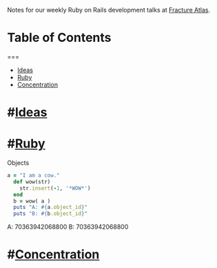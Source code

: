 
Notes for our weekly Ruby on Rails development talks at [Fracture Atlas](http://www.fracturedatlas.org/). 

# Table of Contents
===
* [Ideas](http://)
* [Ruby](http://)
* [Concentration](http://)


#[Ideas](http://)
===


#[Ruby](http://)
===
Objects
```ruby
a = "I am a cow."
  def wow(str)
    str.insert(-1, '*WOW*')
  end
  b = wow( a )
  puts "A: #{a.object_id}"
  puts "B: #{b.object_id}"
```
A: 70363942068800
B: 70363942068800

#[Concentration](http://)
===